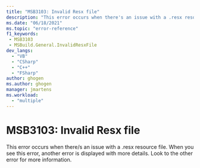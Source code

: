 ```yaml
---
title: "MSB3103: Invalid Resx file"
description: "This error occurs when there's an issue with a .resx resource file."
ms.date: "06/18/2021"
ms.topic: "error-reference"
f1_keywords:
 - MSB3103
 - MSBuild.General.InvalidResxFile
dev_langs:
  - "VB"
  - "CSharp"
  - "C++"
  - "FSharp"
author: ghogen
ms.author: ghogen
manager: jmartens
ms.workload:
  - "multiple"
---
```

# MSB3103: Invalid Resx file

This error occurs when there/s an issue with a .resx resource file. When you see this error, another error is displayed with more details. Look to the other error for more information.
